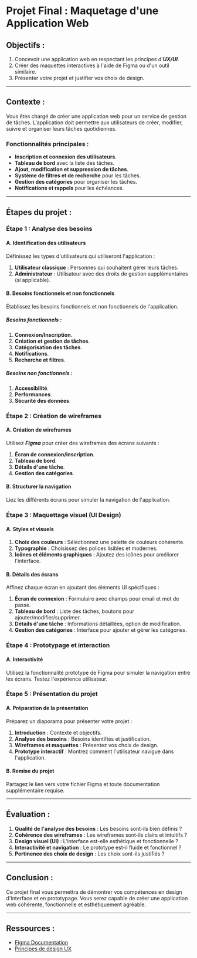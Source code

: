 # Projet Final : Maquetage d'une Application Web

## Objectifs :

1. Concevoir une application web en respectant les principes d'***UX/UI***.
2. Créer des maquettes interactives à l'aide de Figma ou d'un outil similaire.
3. Présenter votre projet et justifier vos choix de design.

---

## Contexte :

Vous êtes chargé de créer une application web pour un service de gestion de tâches. L'application doit permettre aux utilisateurs de créer, modifier, suivre et organiser leurs tâches quotidiennes.

### Fonctionnalités principales :

- **Inscription et connexion des utilisateurs**.
- **Tableau de bord** avec la liste des tâches.
- **Ajout, modification et suppression de tâches**.
- **Système de filtres et de recherche** pour les tâches.
- **Gestion des catégories** pour organiser les tâches.
- **Notifications et rappels** pour les échéances.

---

## Étapes du projet :

### Étape 1 : Analyse des besoins

#### A. Identification des utilisateurs

Définissez les types d'utilisateurs qui utiliseront l'application :

1. **Utilisateur classique** : Personnes qui souhaitent gérer leurs tâches.
2. **Administrateur** : Utilisateur avec des droits de gestion supplémentaires (si applicable).

#### B. Besoins fonctionnels et non fonctionnels

Établissez les besoins fonctionnels et non fonctionnels de l'application.

##### Besoins fonctionnels :

1. **Connexion/Inscription**.
2. **Création et gestion de tâches**.
3. **Catégorisation des tâches**.
4. **Notifications**.
5. **Recherche et filtres**.

##### Besoins non fonctionnels :

1. **Accessibilité**.
2. **Performances**.
3. **Sécurité des données**.

### Étape 2 : Création de wireframes

#### A. Création de wireframes

Utilisez ***Figma*** pour créer des wireframes des écrans suivants :

1. **Écran de connexion/inscription**.
2. **Tableau de bord**.
3. **Détails d'une tâche**.
4. **Gestion des catégories**.

#### B. Structurer la navigation

Liez les différents écrans pour simuler la navigation de l'application.

### Étape 3 : Maquettage visuel (UI Design)

#### A. Styles et visuels

1. **Choix des couleurs** : Sélectionnez une palette de couleurs cohérente.
2. **Typographie** : Choisissez des polices lisibles et modernes.
3. **Icônes et éléments graphiques** : Ajoutez des icônes pour améliorer l'interface.

#### B. Détails des écrans

Affinez chaque écran en ajoutant des éléments UI spécifiques :

1. **Écran de connexion** : Formulaire avec champs pour email et mot de passe.
2. **Tableau de bord** : Liste des tâches, boutons pour ajouter/modifier/supprimer.
3. **Détails d'une tâche** : Informations détaillées, option de modification.
4. **Gestion des catégories** : Interface pour ajouter et gérer les catégories.

### Étape 4 : Prototypage et interaction

#### A. Interactivité

Utilisez la fonctionnalité prototype de Figma pour simuler la navigation entre les écrans. Testez l'expérience utilisateur.

### Étape 5 : Présentation du projet

#### A. Préparation de la présentation

Préparez un diaporama pour présenter votre projet :

1. **Introduction** : Contexte et objectifs.
2. **Analyse des besoins** : Besoins identifiés et justification.
3. **Wireframes et maquettes** : Présentez vos choix de design.
4. **Prototype interactif** : Montrez comment l'utilisateur navigue dans l'application.

#### B. Remise du projet

Partagez le lien vers votre fichier Figma et toute documentation supplémentaire requise.

---

## Évaluation :

1. **Qualité de l'analyse des besoins** : Les besoins sont-ils bien définis ?
2. **Cohérence des wireframes** : Les wireframes sont-ils clairs et intuitifs ?
3. **Design visuel (UI)** : L'interface est-elle esthétique et fonctionnelle ?
4. **Interactivité et navigation** : Le prototype est-il fluide et fonctionnel ?
5. **Pertinence des choix de design** : Les choix sont-ils justifiés ?

---

## Conclusion :

Ce projet final vous permettra de démontrer vos compétences en design d'interface et en prototypage. Vous serez capable de créer une application web cohérente, fonctionnelle et esthétiquement agréable.

---

## Ressources :

- [Figma Documentation](https://help.figma.com/hc/en-us)
- [Principes de design UX](https://www.smashingmagazine.com/2018/01/ux-design-principles/)

